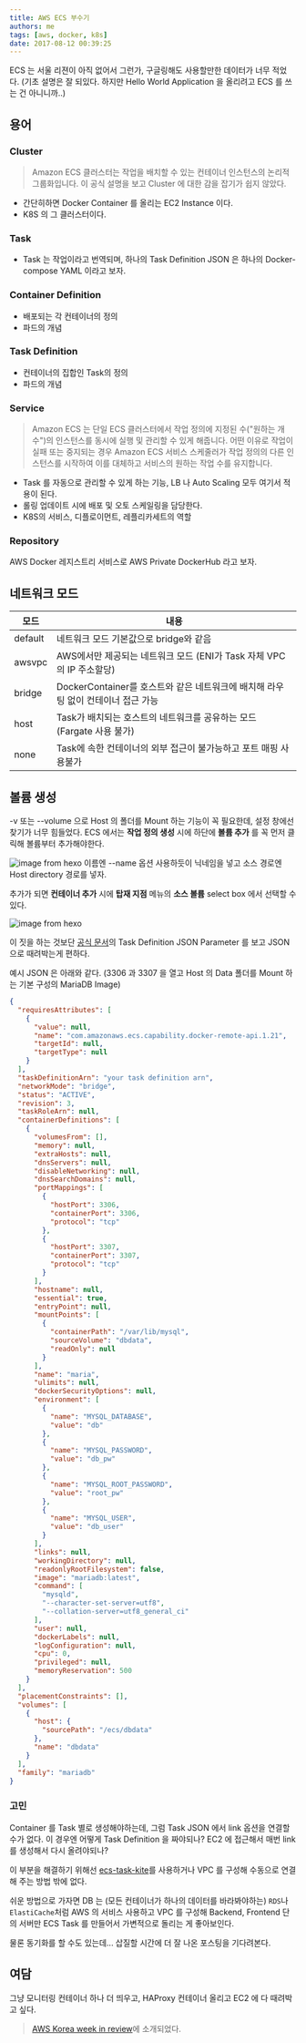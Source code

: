 ```yaml
---
title: AWS ECS 부수기
authors: me
tags: [aws, docker, k8s]
date: 2017-08-12 00:39:25
---
```


ECS 는 서울 리젼이 아직 없어서 그런가, 구글링해도 사용할만한 데이터가 너무 적었다.
(기초 설명은 잘 되있다. 하지만 Hello World Application 을 올리려고 ECS 를 쓰는 건 아니니까..)

## 용어

### Cluster

> Amazon ECS 클러스터는 작업을 배치할 수 있는 컨테이너 인스턴스의 논리적 그룹화입니다.
> 이 공식 설명을 보고 Cluster 에 대한 감을 잡기가 쉽지 않았다.

- 간단히하면 Docker Container 를 올리는 EC2 Instance 이다.
- K8S 의 그 클러스터이다.

### Task

- Task 는 작업이라고 번역되며, 하나의 Task Definition JSON 은 하나의 Docker-compose YAML 이라고 보자.

### Container Definition

- 배포되는 각 컨테이너의 정의
- 파드의 개념

### Task Definition

- 컨테이너의 집합인 Task의 정의
- 파드의 개념

### Service

> Amazon ECS 는 단일 ECS 클러스터에서 작업 정의에 지정된 수("원하는 개수")의 인스턴스를 동시에 실행 및 관리할 수 있게 해줍니다.
> 어떤 이유로 작업이 실패 또는 중지되는 경우 Amazon ECS 서비스 스케줄러가 작업 정의의 다른 인스턴스를 시작하여 이를 대체하고 서비스의 원하는 작업 수를 유지합니다.

- Task 를 자동으로 관리할 수 있게 하는 기능, LB 나 Auto Scaling 모두 여기서 적용이 된다.
- 롤링 업데이트 시에 배포 및 오토 스케일링을 담당한다.
- K8S의 서비스, 디플로이먼트, 레플리카세트의 역할

### Repository

AWS Docker 레지스트리 서비스로 AWS Private DockerHub 라고 보자.

## 네트워크 모드

| 모드    | 내용                                                                             |
| ------- | -------------------------------------------------------------------------------- |
| default | 네트워크 모드 기본값으로 bridge와 같음                                           |
| awsvpc  | AWS에서만 제공되는 네트워크 모드 (ENI가 Task 자체 VPC의 IP 주소할당)             |
| bridge  | DockerContainer를 호스트와 같은 네트워크에 배치해 라우팅 없이 컨테이너 접근 가능 |
| host    | Task가 배치되는 호스트의 네트워크를 공유하는 모드 (Fargate 사용 불가)            |
| none    | Task에 속한 컨테이너의 외부 접근이 불가능하고 포트 매핑 사용불가                 |

## 볼륨 생성

-v 또는 --volume 으로 Host 의 폴더를 Mount 하는 기능이 꼭 필요한데, 설정 창에선 찾기가 너무 힘들었다.
ECS 에서는 **작업 정의 생성** 시에 하단에 **볼륨 추가** 를 꼭 먼저 클릭해 볼륨부터 추가해야한다.

![image from hexo](https://i.imgur.com/C4iUL0x.png)
이름엔 --name 옵션 사용하듯이 닉네임을 넣고
소스 경로엔 Host directory 경로를 넣자.

추가가 되면 **컨테이너 추가** 시에 **탑재 지점** 메뉴의 **소스 볼륨** select box 에서 선택할 수 있다.

![image from hexo](https://i.imgur.com/BJrFNCX.png)

이 짓을 하는 것보단 [공식 문서](https://docs.aws.amazon.com/ko_kr/AmazonECS/latest/developerguide/task_definition_parameters.html)의 Task Definition JSON Parameter 를 보고 JSON 으로 때려박는게 편하다.

예시 JSON 은 아래와 같다.
(3306 과 3307 을 열고 Host 의 Data 폴더를 Mount 하는 기본 구성의 MariaDB Image)

```json title="mariadb"
{
  "requiresAttributes": [
    {
      "value": null,
      "name": "com.amazonaws.ecs.capability.docker-remote-api.1.21",
      "targetId": null,
      "targetType": null
    }
  ],
  "taskDefinitionArn": "your task definition arn",
  "networkMode": "bridge",
  "status": "ACTIVE",
  "revision": 3,
  "taskRoleArn": null,
  "containerDefinitions": [
    {
      "volumesFrom": [],
      "memory": null,
      "extraHosts": null,
      "dnsServers": null,
      "disableNetworking": null,
      "dnsSearchDomains": null,
      "portMappings": [
        {
          "hostPort": 3306,
          "containerPort": 3306,
          "protocol": "tcp"
        },
        {
          "hostPort": 3307,
          "containerPort": 3307,
          "protocol": "tcp"
        }
      ],
      "hostname": null,
      "essential": true,
      "entryPoint": null,
      "mountPoints": [
        {
          "containerPath": "/var/lib/mysql",
          "sourceVolume": "dbdata",
          "readOnly": null
        }
      ],
      "name": "maria",
      "ulimits": null,
      "dockerSecurityOptions": null,
      "environment": [
        {
          "name": "MYSQL_DATABASE",
          "value": "db"
        },
        {
          "name": "MYSQL_PASSWORD",
          "value": "db_pw"
        },
        {
          "name": "MYSQL_ROOT_PASSWORD",
          "value": "root_pw"
        },
        {
          "name": "MYSQL_USER",
          "value": "db_user"
        }
      ],
      "links": null,
      "workingDirectory": null,
      "readonlyRootFilesystem": false,
      "image": "mariadb:latest",
      "command": [
        "mysqld",
        "--character-set-server=utf8",
        "--collation-server=utf8_general_ci"
      ],
      "user": null,
      "dockerLabels": null,
      "logConfiguration": null,
      "cpu": 0,
      "privileged": null,
      "memoryReservation": 500
    }
  ],
  "placementConstraints": [],
  "volumes": [
    {
      "host": {
        "sourcePath": "/ecs/dbdata"
      },
      "name": "dbdata"
    }
  ],
  "family": "mariadb"
}
```

### 고민

Container 를 Task 별로 생성해야하는데, 그럼 Task JSON 에서 link 옵션을 연결할 수가 없다. 이 경우엔 어떻게 Task Definition 을 짜야되나?
EC2 에 접근해서 매번 link 를 생성해서 다시 올려야되나?

이 부분을 해결하기 위해선 [ecs-task-kite](https://github.com/awslabs/ecs-task-kite)를 사용하거나 VPC 를 구성해 수동으로 연결해 주는 방법 밖에 없다.

쉬운 방법으로 가자면 DB 는 (모든 컨테이너가 하나의 데이터를 바라봐야하는) `RDS`나 `ElastiCache`처럼 AWS 의 서비스 사용하고 VPC 를 구성해 Backend, Frontend 단의 서버만 ECS Task 를 만들어서 가변적으로 돌리는 게 좋아보인다.

물론 동기화를 할 수도 있는데... 삽질할 시간에 더 잘 나온 포스팅을 기다려본다.

## 여담

그냥 모니터링 컨테이너 하나 더 띄우고, HAProxy 컨테이너 올리고 EC2 에 다 때려박고 싶다.

> [AWS Korea week in review](https://aws.amazon.com/ko/blogs/korea/week-in-review-28-08-17/)에 소개되었다.
